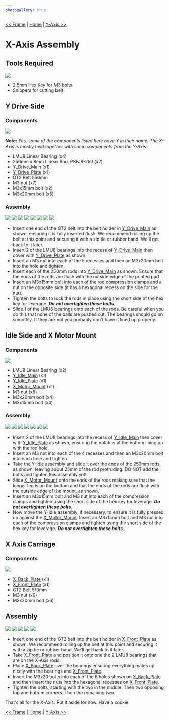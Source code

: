 ```yaml
---
photogallery: true
---
```


[<< Frame](01.Frame.html) | [Home](/mk1/build/) | [Y-Axis >>](03.Y-Axis.html)

# X-Axis Assembly

## Tools Required

<a href="/mk1/img/build/024.jpg" data-imagelightbox="tools"><img src="/mk1/img/build/thumb/024.jpg"></a>

- 2.5mm Hex Key for M3 bolts
- Snippers for cutting belt

## Y Drive Side

### Components

<a href="/mk1/img/build/025.jpg" data-imagelightbox="compa"><img src="/mk1/img/build/thumb/025.jpg"></a>

**Note:** *Yes, some of the components listed here have Y in their name. The X-Axis is mostly held together with some components from the Y-Axis*

- LMU8 Linear Bearing (x4)
- 250mm x 8mm Linear Rod, PSFJ8-250 (x2)
- <span class="dot purple"></span> [Y_Drive_Main](https://github.com/ManiacalLabs/Engravinator/blob/master/Mk1/Fabrication/3D_Printed/Core_Components/Y_Drive_Main.stl) (x1)
- <span class="dot orange"></span> [Y_Drive_Plate](https://github.com/ManiacalLabs/Engravinator/blob/master/Mk1/Fabrication/3D_Printed/Core_Components/Y_Drive_Plate.stl) (x1)
- GT2 Belt 550mm
- <span class="dot red"></span> M3 nut (x7)
- <span class="dot green"></span> M3x15mm bolt (x2)
- <span class="dot blue"></span> M3x20mm bolt (x5)

### Assembly

<a href="/mk1/img/build/026.jpg" data-imagelightbox="a"><img src="/mk1/img/build/thumb/026.jpg"></a>
<a href="/mk1/img/build/027.jpg" data-imagelightbox="a"><img src="/mk1/img/build/thumb/027.jpg"></a>
<a href="/mk1/img/build/028.jpg" data-imagelightbox="a"><img src="/mk1/img/build/thumb/028.jpg"></a>
<a href="/mk1/img/build/029.jpg" data-imagelightbox="a"><img src="/mk1/img/build/thumb/029.jpg"></a>
<a href="/mk1/img/build/039.jpg" data-imagelightbox="a"><img src="/mk1/img/build/thumb/030.jpg"></a>
<a href="/mk1/img/build/031.jpg" data-imagelightbox="a"><img src="/mk1/img/build/thumb/031.jpg"></a>
<a href="/mk1/img/build/032.jpg" data-imagelightbox="a"><img src="/mk1/img/build/thumb/032.jpg"></a>
<a href="/mk1/img/build/033.jpg" data-imagelightbox="a"><img src="/mk1/img/build/thumb/033.jpg"></a>

- Insert one end of the GT2 belt into the belt holder in [Y_Drive_Main](https://github.com/ManiacalLabs/Engravinator/blob/master/Mk1/Fabrication/3D_Printed/Core_Components/Y_Drive_Main.stl) as shown, ensuring it is fully inserted flush. We recommend rolling up the belt at this point and securing it with a zip tie or rubber band. We'll get back to it later.
- Insert 2 of the LMU8 bearings into the recess of [Y_Drive_Main](https://github.com/ManiacalLabs/Engravinator/blob/master/Mk1/Fabrication/3D_Printed/Core_Components/Y_Drive_Main.stl) then cover with [Y_Drive_Plate](https://github.com/ManiacalLabs/Engravinator/blob/master/Mk1/Fabrication/3D_Printed/Core_Components/Y_Drive_Plate.stl) as shown.
- Insert an M3 nut into each of the 5 recesses and then an M3x20mm bolt into the hole and tighten.
- Insert each of the 250mm rods into [Y_Drive_Main](https://github.com/ManiacalLabs/Engravinator/blob/master/Mk1/Fabrication/3D_Printed/Core_Components/Y_Drive_Main.stl) as shown. Ensure that the ends of the rods are flush with the outside edge of the printed part.
- Insert an M3x15mm bolt into each of the rod compression clamps and a nut on the opposite side (it has a hexagonal recess on the side for the nut).
- Tighten the bolts to lock the rods in place using the short side of the hex key for leverage. __*Do not overtighten these bolts*__.
- Slide 1 of the LMU8 bearings onto each of the rods. Be careful when you do this that none of the balls are pushed out. The bearings should go on smoothly. If they are not you probably don't have it lined up properly.

## Idle Side and X Motor Mount

### Components

<a href="/mk1/img/build/034.jpg" data-imagelightbox="compb"><img src="/mk1/img/build/thumb/034.jpg"></a>

- <span class="dot green"></span> LMU8 Linear Bearing (x2)
- <span class="dot orange"></span> [Y_Idle_Main](https://github.com/ManiacalLabs/Engravinator/blob/master/Mk1/Fabrication/3D_Printed/Core_Components/Y_Idle_Main.stl) (x1)
- <span class="dot yellow"></span> [Y_Idle_Plate](https://github.com/ManiacalLabs/Engravinator/blob/master/Mk1/Fabrication/3D_Printed/Core_Components/Y_Idle_Plate.stl) (x1)
- <span class="dot red"></span> [X_Motor_Mount](https://github.com/ManiacalLabs/Engravinator/blob/master/Mk1/Fabrication/3D_Printed/Core_Components/X_Motor_Mount.stl) (x1)
- <span class="dot purple"></span> M3 nut (x8)
- <span class="dot blue"></span> M3x20mm bolt (x4)
- <span class="dot cyan"></span> M3x15mm bolt (x4)

### Assembly

<a href="/mk1/img/build/035.jpg" data-imagelightbox="b"><img src="/mk1/img/build/thumb/035.jpg"></a>
<a href="/mk1/img/build/036.jpg" data-imagelightbox="b"><img src="/mk1/img/build/thumb/036.jpg"></a>
<a href="/mk1/img/build/037.jpg" data-imagelightbox="b"><img src="/mk1/img/build/thumb/037.jpg"></a>
<a href="/mk1/img/build/038.jpg" data-imagelightbox="b"><img src="/mk1/img/build/thumb/038.jpg"></a>
<a href="/mk1/img/build/039.jpg" data-imagelightbox="b"><img src="/mk1/img/build/thumb/039.jpg"></a>
<a href="/mk1/img/build/040.jpg" data-imagelightbox="b"><img src="/mk1/img/build/thumb/040.jpg"></a>
<a href="/mk1/img/build/041.jpg" data-imagelightbox="b"><img src="/mk1/img/build/thumb/041.jpg"></a>

- Insert 2 of the LMU8 bearings into the recess of [Y_Idle_Main](https://github.com/ManiacalLabs/Engravinator/blob/master/Mk1/Fabrication/3D_Printed/Core_Components/Y_Idle_Main.stl) then cover with [Y_Idle_Plate](https://github.com/ManiacalLabs/Engravinator/blob/master/Mk1/Fabrication/3D_Printed/Core_Components/Y_Idle_Plate.stl) as shown, ensuring the notch is at the bottom lining up with the rod hole.
- Insert an M3 nut into each of the 4 recesses and then an M3x20mm bolt into each hole and tighten.
- Take the Y-Idle assembly and slide it over the ends of the 250mm rods as shown, leaving about 25mm of the rod protruding. DO NOT add the bolts and tighten this assembly yet!
- Slide [X_Motor_Mount](https://github.com/ManiacalLabs/Engravinator/blob/master/Mk1/Fabrication/3D_Printed/Core_Components/X_Motor_Mount.stl) onto the ends of the rods making sure that the longer leg is on the bottom and that the ends of the rods are flush with the outside edge of the mount, as shown.
- Insert an M3x15mm bolt and M3 nut into each of the compression clamps and tighten using the short side of the hex key for leverage. __*Do not overtighten these bolts*__.
- Now move the Y-Idle assembly, if necessary, to ensure it is fully pressed up against the [X_Motor_Mount](https://github.com/ManiacalLabs/Engravinator/blob/master/Mk1/Fabrication/3D_Printed/Core_Components/X_Motor_Mount.stl). Insert an M3x15mm bolt and M3 nut into each of the compression clamps and tighten using the short side of the hex key for leverage. __*Do not overtighten these bolts*__..

## X Axis Carriage

### Components

<a href="/mk1/img/build/042.jpg" data-imagelightbox="compc"><img src="/mk1/img/build/thumb/042.jpg"></a>

- <span class="dot red"></span> [X_Back_Plate](https://github.com/ManiacalLabs/Engravinator/blob/master/Mk1/Fabrication/3D_Printed/Core_Components/X_Back_Plate.stl) (x1)
- <span class="dot orange"></span> [X_Front_Plate](https://github.com/ManiacalLabs/Engravinator/blob/master/Mk1/Fabrication/3D_Printed/Core_Components/X_Front_Plate.stl) (x1)
- <span class="dot purple"></span> GT2 Belt 510mm
- <span class="dot blue"></span> M3 nut (x6)
- <span class="dot green"></span> M3x20mm bolt (x6)

## Assembly

<a href="/mk1/img/build/043.jpg" data-imagelightbox="c"><img src="/mk1/img/build/thumb/043.jpg"></a>
<a href="/mk1/img/build/044.jpg" data-imagelightbox="c"><img src="/mk1/img/build/thumb/044.jpg"></a>
<a href="/mk1/img/build/045.jpg" data-imagelightbox="c"><img src="/mk1/img/build/thumb/045.jpg"></a>
<a href="/mk1/img/build/046.jpg" data-imagelightbox="c"><img src="/mk1/img/build/thumb/046.jpg"></a>
<a href="/mk1/img/build/047.jpg" data-imagelightbox=""><img src="/mk1/img/build/thumb/047.jpg"></a>

- Insert one end of the GT2 belt into the belt holder in [X_Front_Plate](https://github.com/ManiacalLabs/Engravinator/blob/master/Mk1/Fabrication/3D_Printed/Core_Components/X_Front_Plate.stl) as shown. We recommend rolling up the belt at this point and securing it with a zip tie or rubber band. We'll get back to it later.
- Take [X_Front_Plate](https://github.com/ManiacalLabs/Engravinator/blob/master/Mk1/Fabrication/3D_Printed/Core_Components/X_Front_Plate.stl) and position it onto one the 2 LMU8 bearings that are on the X-Axis rods.
- Place [X_Back_Plate](https://github.com/ManiacalLabs/Engravinator/blob/master/Mk1/Fabrication/3D_Printed/Core_Components/X_Back_Plate.stl) over the bearings ensuring everything mates up nicely with the bearings and [X_Front_Plate](https://github.com/ManiacalLabs/Engravinator/blob/master/Mk1/Fabrication/3D_Printed/Core_Components/X_Front_Plate.stl).
- Insert the M3x20 bolts into each of the 6 holes shown on [X_Back_Plate](https://github.com/ManiacalLabs/Engravinator/blob/master/Mk1/Fabrication/3D_Printed/Core_Components/X_Back_Plate.stl) and then insert the nuts into the hexagonal recesses on [X_Front_Plate](https://github.com/ManiacalLabs/Engravinator/blob/master/Mk1/Fabrication/3D_Printed/Core_Components/X_Front_Plate.stl).
- Tighten the bolts, starting with the two in the middle. Then two opposing top and bottom corners. Then the remaining two.

That's all for the X-Axis. Put it aside for now. Have a cookie.

[<< Frame](01.Frame.html) | [Home](/mk1/build/) | [Y-Axis >>](03.Y-Axis.html)